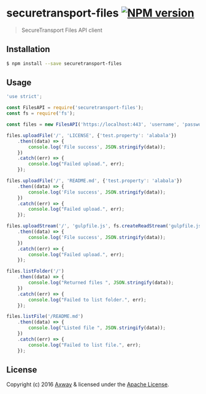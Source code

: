 # securetransport-files [![NPM version][npm-image]][npm-url]
> SecureTransport Files API client

## Installation

```sh
$ npm install --save securetransport-files
```

## Usage

```js
'use strict';

const FilesAPI = require('securetransport-files');
const fs = require('fs');

const files = new FilesAPI('https://localhost:443', 'username', 'password');

files.uploadFile('/', 'LICENSE', {'test.property': 'alabala'})
    .then((data) => {
        console.log('File success', JSON.stringify(data));
    })
    .catch((err) => {
        console.log("Failed upload.", err);
    });

files.uploadFile('/', 'README.md', {'test.property': 'alabala'})
    .then((data) => {
        console.log('File success', JSON.stringify(data));
    })
    .catch((err) => {
        console.log("Failed upload.", err);
    });

files.uploadStream('/', 'gulpfile.js', fs.createReadStream('gulpfile.js'), {'a.test': 'test123'})
    .then((data) => {
        console.log('File success', JSON.stringify(data));
    })
    .catch((err) => {
        console.log("Failed upload.", err);
    });

files.listFolder('/')
    .then((data) => {
        console.log("Returned files ", JSON.stringify(data));
    })
    .catch((err) => {
        console.log("Failed to list folder.", err);
    });

files.listFile('/README.md')
    .then((data) => {
        console.log("Listed file ", JSON.stringify(data));
    })
    .catch((err) => {
        console.log("Failed to list file.", err);
    });
```
## License

Copyright (c) 2016 [Axway](http://axway.com) & licensed under the [Apache License](LICENSE).


[npm-image]: https://badge.fury.io/js/securetransport-files.svg
[npm-url]: https://npmjs.org/package/securetransport-files
